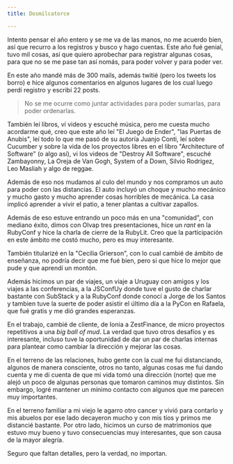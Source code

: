 ```yaml
---
title: Dosmilcatorce

---
```


Intento pensar el año entero y se me va de las manos, no me acuerdo bien, así
que recurro a los registros y busco y hago cuentas. Este año fué genial, tuvo
mil cosas, así que quiero aprobechar para registrar algunas cosas, para que no
se me pase tan así nomás, para poder volver y para poder ver.

En este año mandé más de 300 mails, además twitié (pero los tweets los borro)
e hice algunos comentarios en algunos lugares de los cual luego perdí registro
y escribí 22 posts.

> No se me ocurre como juntar actividades para poder sumarlas, para poder
  ordenarlas.

También leí libros, ví videos y escuché música, pero me cuesta mucho acordarme
qué, creo que este año leí "El Juego de Ender", "las Puertas de Anubis", leí
todo lo que me pasó de su autoría Juanjo Conti, leí sobre Cucumber y sobre la
vida de los proyectos libres en el libro "Architecture of Software" (o algo
así), vi los videos de "Destroy All Software", escuché Zambayonny, La Oreja
de Van Gogh, System of a Down, Silvio Rodrigez, Leo Masliah y algo de reggae.

Además de eso nos mudamos al culo del mundo y nos compramos un auto para poder
con las distancias. El auto incluyó un choque y mucho mecánico y mucho gasto y
mucho aprender cosas horribles de mecánica. La casa implicó aprender a vivir el
patio, a tener plantas a cultivar zapallos.

Además de eso estuve entrando un poco más en una "comunidad", con mediano
éxito, dimos con Olvap tres presentaciones, hice un *rant* en la RubyConf y hice
la charla de cierre de la RubyLit. Creo que la participación en este ámbito me
costó mucho, pero es muy interesante.

También titularizé en la "Cecilia Grierson", con lo cual cambié de ámbito de
enseñanza, no podría decir que me fué bien, pero si que hice lo mejor que pude
y que aprendí un montón.

Además hicimos un par de viajes, un viaje a Uruguay con amigos y los viajes a
las conferencias, a la JSConfUy donde tuve el gusto de charlar bastante con
SubStack y a la RubyConf donde conocí a Jorge de los Santos y tambien tuve la
suerte de poder asistir el último día a la PyCon en Rafaela, que fué gratis y
me dió grandes esperanzas.

En el trabajo, cambié de cliente, de Ionia a ZestFinance, de micro proyectos
repetitivos a una *big ball of mud*. La verdad que tuvo otros desafíos y es
interesante, incluso tuve la oportunidad de dar un par de charlas internas para
plantear como cambiar la dirección y mejorar las cosas.

En el terreno de las relaciones, hubo gente con la cual me fui distanciando,
algunos de manera consciente, otros no tanto, algunas cosas me fui dando cuenta
y me di cuenta de que mi vida tomó una dirección (norte) que me alejó un poco
de algunas personas que tomaron caminos muy distintos. Sin embargo, logré
mantener un mínimo contacto con algunos que me parecen muy importantes.

En el terreno familiar a mi viejo le agarro otro cancer y vivió para contarlo y
mis abuelos por ese lado decayeron mucho y con mis tíos y primos me distancié
bastante. Por otro lado, hicimos un curso de matrimonios que estuvo muy bueno y
tuvo consecuencias muy interesantes, que son causa de la mayor alegría.

Seguro que faltan detalles, pero la verdad, no importan.
